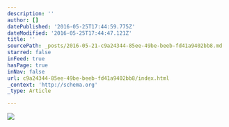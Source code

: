 ```yaml
---
description: ''
author: []
datePublished: '2016-05-25T17:44:59.775Z'
dateModified: '2016-05-25T17:44:47.121Z'
title: ''
sourcePath: _posts/2016-05-21-c9a24344-85ee-49be-beeb-fd41a9402bb8.md
starred: false
inFeed: true
hasPage: true
inNav: false
url: c9a24344-85ee-49be-beeb-fd41a9402bb8/index.html
_context: 'http://schema.org'
_type: Article

---
```

![](https://the-grid-user-content.s3-us-west-2.amazonaws.com/d4a108b6-8a88-4da5-8552-f3ea85e389e3.jpg)